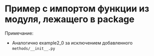 # Пример с импортом функции из модуля, лежащего в package

Примечание:
- Аналогично example2_0 за исключением добавленного `methods/__init__.py`
